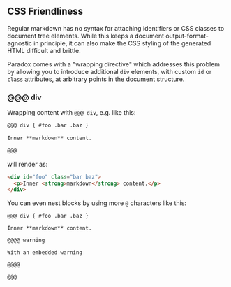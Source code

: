 CSS Friendliness
----------------

Regular markdown has no syntax for attaching identifiers or CSS classes to document tree elements.
While this keeps a document output-format-agnostic in principle, it can also make the CSS styling of the generated HTML
difficult and brittle.

Paradox comes with a "wrapping directive" which addresses this problem by allowing you to introduce additional
`div` elements, with custom `id` or `class` attributes, at arbitrary points in the document structure.


### @@@ div

Wrapping content with `@@@ div`, e.g. like this:

```markdown
@@@ div { #foo .bar .baz }

Inner **markdown** content.

@@@
```

will render as:

```html
<div id="foo" class="bar baz">
  <p>Inner <strong>markdown</strong> content.</p>    
</div>
```

You can even nest blocks by using more `@` characters like this:

```
@@@ div { #foo .bar .baz }

Inner **markdown** content.

@@@@ warning

With an embedded warning

@@@@

@@@
```
